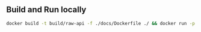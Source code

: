 ## Build and Run locally
```bash
docker build -t build/raw-api -f ./docs/Dockerfile ./ && docker run -p 8080:8080 build/raw-api
```
